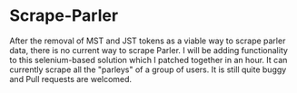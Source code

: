 # Scrape-Parler

After the removal of MST and JST tokens as a viable way to scrape parler data, there is no current way to scrape Parler. I will be adding functionality to this selenium-based solution which I patched together in an hour. It can currently scrape all the "parleys" of a group of users. It is still quite buggy and Pull requests are welcomed. 
